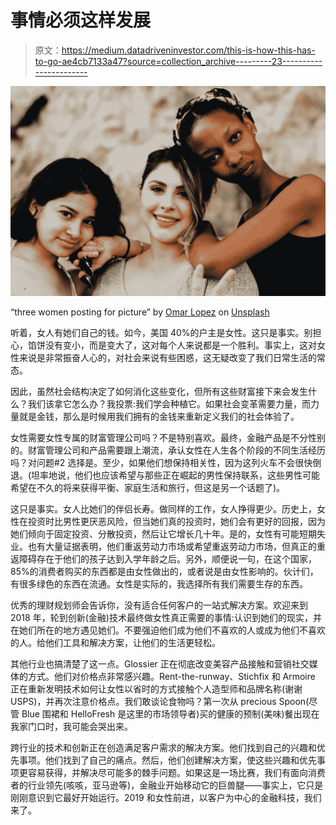 # 事情必须这样发展

> 原文：<https://medium.datadriveninvestor.com/this-is-how-this-has-to-go-ae4cb7133a47?source=collection_archive---------23----------------------->

![](img/8247c2f72b38ce7df320b162a360aa29.png)

“three women posting for picture” by [Omar Lopez](https://unsplash.com/@omarlopez1?utm_source=medium&utm_medium=referral) on [Unsplash](https://unsplash.com?utm_source=medium&utm_medium=referral)

听着，女人有她们自己的钱。如今，美国 40%的户主是女性。这只是事实。别担心，馅饼没有变小，而是变大了，这对每个人来说都是一个胜利。事实上，这对女性来说是非常振奋人心的，对社会来说有些困惑，这无疑改变了我们日常生活的常态。

因此，虽然社会结构决定了如何消化这些变化，但所有这些财富接下来会发生什么？我们该拿它怎么办？我投票:我们学会种植它。如果社会变革需要力量，而力量就是金钱，那么是时候用我们拥有的金钱来重新定义我们的社会体验了。

女性需要女性专属的财富管理公司吗？不是特别喜欢。最终，金融产品是不分性别的。财富管理公司和产品需要跟上潮流，承认女性在人生各个阶段的不同生活经历吗？对问题#2 选择是。至少，如果他们想保持相关性，因为这列火车不会很快倒退。(坦率地说，他们也应该希望与那些正在崛起的男性保持联系，这些男性可能希望在不久的将来获得平衡、家庭生活和旅行，但这是另一个话题了)。

这只是事实。女人比她们的伴侣长寿。做同样的工作，女人挣得更少。历史上，女性在投资时比男性更厌恶风险，但当她们真的投资时，她们会有更好的回报，因为她们倾向于固定投资、分散投资，然后让它增长几十年。是的，女性有可能短期失业。也有大量证据表明，他们重返劳动力市场或希望重返劳动力市场，但真正的重返障碍存在于他们的孩子达到入学年龄之后。另外，顺便说一句，在这个国家，85%的消费者购买的东西都是由女性做出的，或者说是由女性影响的。伙计们，有很多绿色的东西在流通。女性是实际的，我选择所有我们需要生存的东西。

优秀的理财规划师会告诉你，没有适合任何客户的一站式解决方案。欢迎来到 2018 年，轮到创新(金融)技术最终做女性真正需要的事情:认识到她们的现实，并在她们所在的地方遇见她们。不要强迫他们成为他们不喜欢的人或成为他们不喜欢的人。给他们工具和解决方案，让他们的生活更轻松。

其他行业也搞清楚了这一点。Glossier 正在彻底改变美容产品接触和营销社交媒体的方式。他们对价格点非常感兴趣。Rent-the-runway、Stichfix 和 Armoire 正在重新发明技术如何让女性以省时的方式接触个人造型师和品牌名称(谢谢 USPS)，并再次注意价格点。我们敢谈论食物吗？第一次从 precious Spoon(尽管 Blue 围裙和 HelloFresh 是这里的市场领导者)买的健康的预制(美味)餐出现在我家门口时，我可能会哭出来。

跨行业的技术和创新正在创造满足客户需求的解决方案。他们找到自己的兴趣和优先事项。他们找到了自己的痛点。然后，他们创建解决方案，使这些兴趣和优先事项更容易获得，并解决尽可能多的棘手问题。如果这是一场比赛，我们有面向消费者的行业领先(咳咳，亚马逊等)，金融业开始移动它的巨兽腿——事实上，它只是刚刚意识到它最好开始运行。2019 和女性前进，以客户为中心的金融科技，我们来了。